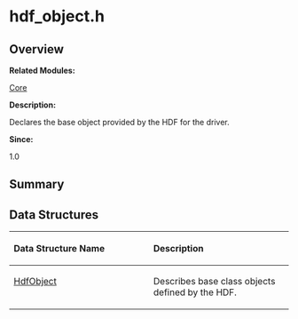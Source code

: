 # hdf\_object.h<a name="EN-US_TOPIC_0000001054799569"></a>

## **Overview**<a name="section1594060668093525"></a>

**Related Modules:**

[Core](core.md)

**Description:**

Declares the base object provided by the HDF for the driver. 

**Since:**

1.0

## **Summary**<a name="section192600123093525"></a>

## Data Structures<a name="nested-classes"></a>

<a name="table275989364093525"></a>
<table><thead align="left"><tr id="row13082447093525"><th class="cellrowborder" valign="top" width="50%" id="mcps1.1.3.1.1"><p id="p923164418093525"><a name="p923164418093525"></a><a name="p923164418093525"></a>Data Structure Name</p>
</th>
<th class="cellrowborder" valign="top" width="50%" id="mcps1.1.3.1.2"><p id="p45175051093525"><a name="p45175051093525"></a><a name="p45175051093525"></a>Description</p>
</th>
</tr>
</thead>
<tbody><tr id="row901215827093525"><td class="cellrowborder" valign="top" width="50%" headers="mcps1.1.3.1.1 "><p id="p1830616375093525"><a name="p1830616375093525"></a><a name="p1830616375093525"></a><a href="hdfobject.md">HdfObject</a></p>
</td>
<td class="cellrowborder" valign="top" width="50%" headers="mcps1.1.3.1.2 "><p id="p510569598093525"><a name="p510569598093525"></a><a name="p510569598093525"></a>Describes base class objects defined by the HDF. </p>
</td>
</tr>
</tbody>
</table>

